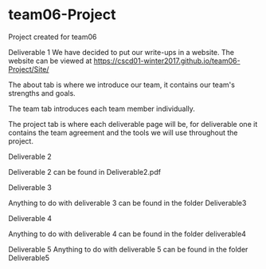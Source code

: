 # team06-Project
Project created for team06


Deliverable 1
We have decided to put our write-ups in a website.
The website can be viewed at https://cscd01-winter2017.github.io/team06-Project/Site/


The about tab is where we introduce our team, it contains our team's strengths and goals.

The team tab introduces each team member individually.

The project tab is where each deliverable page will be, for deliverable one it contains the team agreement and the tools we will use throughout the project.

Deliverable 2


Deliverable 2 can be found in Deliverable2.pdf


Deliverable 3

Anything to do with deliverable 3 can be found in the folder Deliverable3


Deliverable 4

Anything to do with deliverable 4 can be found in the folder deliverable4


Deliverable 5
Anything to do with deliverable 5 can be found in the folder Deliverable5
